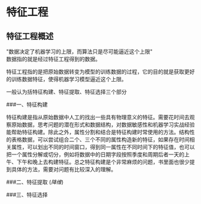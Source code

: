 # 特征工程

## 特征工程概述

"数据决定了机器学习的上限，而算法只是尽可能逼近这个上限" \
数据指的就是经过特征工程得到的数据。

特征工程指的是把原始数据转变为模型的训练数据的过程，它的目的就是获取更好的训练数据特征，使得机器学习模型逼近这个上限。

一般认为括特征构建、特征提取、特征选择三个部分

###一、特征构建

特征构建是指从原始数据中人工的找出一些具有物理意义的特征。需要花时间去观察原始数据，思考问题的潜在形式和数据结构，对数据敏感性和机器学习实战经验能帮助特征构建。除此之外，属性分割和结合是特征构建时常使用的方法。结构性的表格数据，可以尝试组合二个、三个不同的属性构造新的特征，如果存在时间相关属性，可以划出不同的时间窗口，得到同一属性在不同时间下的特征值，也可以把一个属性分解或切分，例如将数据中的日期字段按照季度和周期后者一天的上午、下午和晚上去构建特征。总之特征构建是个非常麻烦的问题，书里面也很少提到具体的方法，需要对问题有比较深入的理解。

###二、特征提取 (*降维*)



###三、特征选择